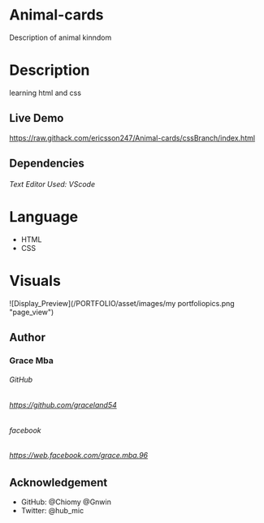 # Animal-cards
Description of animal kinndom

# Description
learning html and css

## Live Demo
https://raw.githack.com/ericsson247/Animal-cards/cssBranch/index.html

## Dependencies

###### Text Editor Used: VScode

# Language

- HTML
- CSS

# Visuals
![Display_Preview](/PORTFOLIO/asset/images/my portfoliopics.png "page_view")

## Author

### Grace Mba

###### GitHub

###### https://github.com/graceland54

###### facebook

###### https://web.facebook.com/grace.mba.96

## Acknowledgement
- GitHub: @Chiomy @Gnwin
- Twitter: @hub_mic
